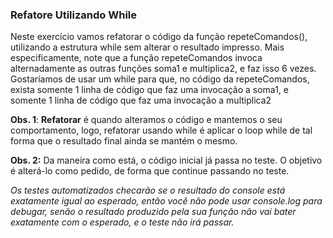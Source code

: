 ### Refatore Utilizando While ###

Neste exercício vamos refatorar o código da função repeteComandos(), utilizando a estrutura while sem alterar o resultado impresso. Mais especificamente, note que a função repeteComandos invoca alternadamente as outras funções soma1 e multiplica2, e faz isso 6 vezes. Gostaríamos de usar um while para que, no código da repeteComandos, exista somente 1 linha de código que faz uma invocação a soma1, e somente 1 linha de código que faz uma invocação a multiplica2

**Obs. 1**: **Refatorar** é quando alteramos o código e mantemos o seu comportamento, logo, refatorar usando while é aplicar o loop while de tal forma que o resultado final ainda se mantém o mesmo.

**Obs. 2:** Da maneira como está, o código inicial já passa no teste. O objetivo é alterá-lo como pedido, de forma que continue passando no teste.

*Os testes automatizados checarão se o resultado do console está exatamente igual ao esperado, então você não pode usar console.log para debugar, senão o resultado produzido pela sua função não vai bater exatamente com o esperado, e o teste não irá passar.*
